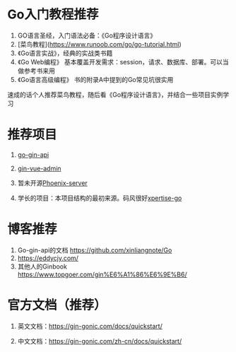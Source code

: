 # Go入门教程推荐



1. GO语言圣经，入门语法必备：《Go程序设计语言》
2. \[菜鸟教程]\(https://www.runoob.com/go/go-tutorial.html)
3. 《Go语言实战》，经典的实战类书籍
4. 《Go Web编程》 基本覆盖开发需求：session，请求、数据库、部署。可以当做参考书来用
5. 《Go语言高级编程》 书的附录A中提到的Go常见坑很实用

速成的话个人推荐菜鸟教程，随后看《Go程序设计语言》，并结合一些项目实例学习



# 推荐项目

1. [go-gin-api](https://github.com/xinliangnote/go-gin-api)

2. [gin-vue-admin](https://github.com/flipped-aurora/gin-vue-admin)
3. 暂未开源[Phoenix-server](https://github.com/phoenix-next/phoenix-server)
4. 学长的项目：本项目结构的最初来源。码风很好[xpertise-go](https://github.com/Coach257/xpertise-go)



# 博客推荐

1. Go-gin-api的文档 https://github.com/xinliangnote/Go
2. https://eddycjy.com/
3. 其他人的Ginbook https://www.topgoer.com/gin%E6%A1%86%E6%9E%B6/



# 官方文档（推荐）

1. 英文文档：https://gin-gonic.com/docs/quickstart/

2. 中文文档：https://gin-gonic.com/zh-cn/docs/quickstart/

   




<script src="https://utteranc.es/client.js"
        repo="Super-BUAA-2021/GinBook"
        issue-term="pathname"
        theme="github-light"
        crossorigin="anonymous"
        async>
</script>